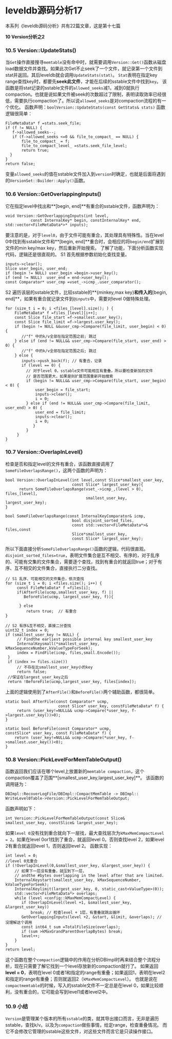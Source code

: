 # leveldb源码分析17

本系列《leveldb源码分析》共有22篇文章，这是第十七篇

**10 Version分析之2**

### 10.5 Version::UpdateStats()

当`Get`操作直接搜寻`memtable`没有命中时，就需要调用`Version::Get()`函数从磁盘load数据文件并查找。如果此次Get不止seek了一个文件，就记录第一个文件到stat并返回。其后leveldb就会调用`UpdateStats(stat)`。
`Stat`表明在指定key range查找key时，都要先**seek此文件**，才能在后续的sstable文件中找到`key`。
该函数是将stat记录的sstable文件的`allowed_seeks`减1，减到0就执行compaction。也就是说如果文件被seek的次数超过了限制，表明读取效率已经很低，需要执行compaction了。所以说`allowed_seeks`是对compaction流程的有一个优化。
函数声明：`boolVersion::UpdateStats(const GetStats& stats)`
函数逻辑很简单：

```
FileMetaData* f =stats.seek_file;  
if (f != NULL) {  
   f->allowed_seeks--;  
   if (f->allowed_seeks <=0 && file_to_compact_ == NULL) {  
       file_to_compact_ = f;  
       file_to_compact_level_ =stats.seek_file_level;  
       return true;  
  }  
}  
return false;
```


变量`allowed_seeks`的值在sstable文件加入到`version`时确定，也就是后面将遇到的`VersionSet::Builder::Apply()`函数。

### 10.6 Version::GetOverlappingInputs()

它在指定level中找出和**[begin, end]**有重合的sstable文件，函数声明为：

```
void Version::GetOverlappingInputs(int level,
           const InternalKey* begin, constInternalKey* end, std::vector<FileMetaData*>* inputs);
```

要注意的是，对于`level0`，由于文件可能有重合，其处理具有特殊性。当在level 0中找到有sstable文件和**[begin, end]**重合时，会相应的将`begin/end`扩展到文件的min key/max key，然后重新开始搜索。
了解了功能，下面分析函数实现代码，逻辑还是很直观的。
S1 首先根据参数初始化查找变量。

```
inputs->clear();  
Slice user_begin, user_end;  
if (begin != NULL) user_begin =begin->user_key();  
if (end != NULL)  user_end = end->user_key();  
const Comparator* user_cmp =vset_->icmp_.user_comparator(); 
```


S2 遍历该层的sstable文件，比较sstable的**{minkey,max key}**和传入的**[begin, end]**，如果有重合就记录文件到`@inputs`中，需要对level 0做特殊处理。

```
for (size_t i = 0; i <files_[level].size(); ) {  
    FileMetaData* f =files_[level][i++];  
    const Slice file_start =f->smallest.user_key();  
    const Slice file_limit =f->largest.user_key();  
    if (begin != NULL &&user_cmp->Compare(file_limit, user_begin) < 0) {  
       //"f" 中的k/v全部在指定范围之前; 跳过  
    } else if (end != NULL&& user_cmp->Compare(file_start, user_end) > 0) {  
       //"f" 中的k/v全部在指定范围之后; 跳过  
    } else {  
       inputs->push_back(f); // 有重合，记录  
       if (level == 0) {  
         // 对于level 0，sstable文件可能相互有重叠，所以要检查新加的文件  
         // 是否范围更大，如果是则扩展范围重新开始搜索  
         if (begin != NULL&& user_cmp->Compare(file_start, user_begin) < 0) {  
             user_begin = file_start;  
             inputs->clear();  
             i = 0;  
         } else if (end != NULL&& user_cmp->Compare(file_limit, user_end) > 0) {  
             user_end = file_limit;  
             inputs->clear();  
             i = 0;  
            }  
         }  
     }  
}  
```

### 10.7 Version::OverlapInLevel()

检查是否和指定level的文件有重合，该函数直接调用了`SomeFileOverlapsRange()`，这两个函数的声明为：

```
bool Version::OverlapInLevel(int level,const Slice*smallest_user_key, 
                             const Slice* largest_user_key){
      return SomeFileOverlapsRange(vset_->icmp_,(level > 0), files_[level],
                                   smallest_user_key, largest_user_key);
}

bool SomeFileOverlapsRange(const InternalKeyComparator& icmp, 
							 bool disjoint_sorted_files,
                             const std::vector<FileMetaData*>& files,const 	
                             Slice*smallest_user_key, 
                             const Slice* largest_user_key);
```

所以下面直接分析`SomeFileOverlapsRange()`函数的逻辑，代码很直观。
`disjoint_sorted_files=true`，表明文件集合是互不相交、有序的，对于乱序的、可能有交集的文件集合，需要逐个查找，找到有重合的就返回true；对于有序、互不相交的文件集合，直接执行二分查找。

```
// S1 乱序、可能相交的文件集合，依次查找  
for (size_t i = 0; i <files.size(); i++) {  
     const FileMetaData* f =files[i];  
     if(AfterFile(ucmp,smallest_user_key, f) ||
        BeforeFile(ucmp, largest_user_key, f)){  

      } else 
         return true;  // 有重合  
}  

// S2 有序&互不相交，直接二分查找  
uint32_t index = 0;  
if (smallest_user_key != NULL) {  
     // Findthe earliest possible internal key smallest_user_key  
     InternalKeysmall(*smallest_user_key, kMaxSequenceNumber,kValueTypeForSeek);  
     index = FindFile(icmp, files,small.Encode());  
 }  
 if (index >= files.size())
     // 不存在比smallest_user_key小的key
     return false;   
 //保证在largest_user_key之后
 return !BeforeFile(ucmp,largest_user_key, files[index]); 
```


上面的逻辑使用到了`AfterFile()`和`BeforeFile()`两个辅助函数，都很简单。

```
static bool AfterFile(const Comparator* ucmp,  
                       const Slice* user_key, constFileMetaData* f) {  
     return (user_key!=NULL&& ucmp->Compare(*user_key, f->largest.user_key())>0);  
}  

static bool BeforeFile(const Comparator* ucmp,  
constSlice* user_key, const FileMetaData* f) {  
	return (user_key!=NULL&& ucmp->Compare(*user_key, f->smallest.user_key())<0);  
}  
```

### 10.8 Version::PickLevelForMemTableOutput()

函数返回我们应该在哪个level上放置新的`memtable compaction`，这个compaction覆盖了范围**[smallest_user_key,largest_user_key]**。
该函数的调用链为：

```
DBImpl::RecoverLogFile/DBImpl::CompactMemTable -> DBImpl:: WriteLevel0Table->Version::PickLevelForMemTableOutput;
```

函数声明如下：

```
int Version::PickLevelForMemTableOutput(const Slice& smallest_user_key, constSlice& largest_user_key);
```

如果`level 0`没有找到重合就向下一层找，最大查找层次为`kMaxMemCompactLevel = 2`。如果在level 0or1找到了重合，就返回level 0。否则查找level 2，如果level 2有重合就返回level 1，否则返回level 2。
函数实现：

```
int level = 0;  
//level 0无重合  
if (!OverlapInLevel(0,&smallest_user_key, &largest_user_key)) { 
    // 如果下一层没有重叠，就压到下一层，  
    // andthe #bytes overlapping in the level after that are limited.  
    InternalKeystart(smallest_user_key, kMaxSequenceNumber, kValueTypeForSeek);  
    InternalKeylimit(largest_user_key, 0, static_cast<ValueType>(0));  
    std::vector<FileMetaData*> overlaps;  
    while (level <config::kMaxMemCompactLevel) {  
       if (OverlapInLevel(level +1, &smallest_user_key, &largest_user_key))  
           break; // 检查level + 1层，有重叠就跳出循环  
       GetOverlappingInputs(level +2, &start, &limit, &overlaps); // 没理解这个调用  
       const int64_t sum =TotalFileSize(overlaps);  
       if (sum >kMaxGrandParentOverlapBytes) break;  
       level++;  
    }  
}  
return level;
```


这个函数在整个`compaction`逻辑中的作用在分析DBImpl时再来结合整个流程分析，现在只需要了解它找到一个level存放新的compaction就行了。
如果返回**level = 0**，表明在level 0或者1和指定的range有重叠；如果返回1，表明在level2和指定的range有重叠；否则就返回2（`kMaxMemCompactLevel`）。
也就是说在`compactmemtable`的时候，写入的sstable文件不一定总是在level 0，如果比较顺利，没有重合的，它可能会写到level1或者level2中。

### 10.9 小结

`Version`是管理某个版本的所有`sstable`的类，就其导出接口而言，无非是遍历sstable，查找k/v。以及为`compaction`做些事情，给定range，检查重叠情况。
而它不会修改它管理的sstable这些文件，对这些文件而言它是只读操作接口。
